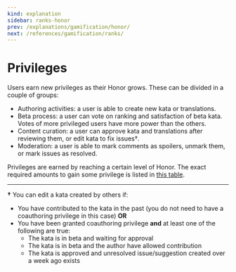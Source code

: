 ```yaml
---
kind: explanation
sidebar: ranks-honor
prev: /explanations/gamification/honor/
next: /references/gamification/ranks/
---
```


# Privileges

Users earn new privileges as their Honor grows. These can be divided in a couple of groups:

- Authoring activities: a user is able to create new kata or translations.
- Beta process: a user can vote on ranking and satisfaction of beta kata. Votes of more privileged users have more power than the others.
- Content curation: a user can approve kata and translations after reviewing them, or edit kata to fix issues†.
- Moderation: a user is able to mark comments as spoilers, unmark them, or mark issues as resolved.

Privileges are earned by reaching a certain level of Honor. The exact required amounts to gain some privilege is listed in [this table](/references/gamification//privileges/).

---

**†** You can edit a kata created by others if:

- You have contributed to the kata in the past (you do not need to have a coauthoring privilege in this case) **OR**
- You have been granted coauthoring privilege **and** at least one of the following are true:
  - The kata is in beta and waiting for approval
  - The kata is in beta and the author have allowed contribution
  - The kata is approved and unresolved issue/suggestion created over a week ago exists
